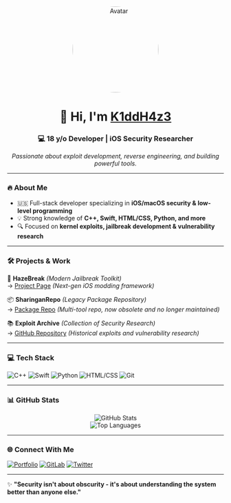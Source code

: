 <div align="center">
  <img src="https://avatars0.githubusercontent.com/u/62912558?s=400&u=3e0bad0aaaff94ba193a7449599dcc602795cbea&v=4" alt="Avatar" width="200" style="border-radius: 50%;" />
  
  # 👋 Hi, I'm [K1ddH4z3](https://k1ddh4z3.github.io) 
  
  ### 💻 18 y/o Developer | iOS Security Researcher  
  *Passionate about exploit development, reverse engineering, and building powerful tools.*  
</div>

---

### 🔥 **About Me**  
- 🇺🇸 Full-stack developer specializing in **iOS/macOS security & low-level programming**  
- 💡 Strong knowledge of **C++, Swift, HTML/CSS, Python, and more**  
- 🔍 Focused on **kernel exploits, jailbreak development & vulnerability research**  

---

### 🛠 **Projects & Work**  

🔐 **HazeBreak** *(Modern Jailbreak Toolkit)*  
→ [Project Page](https://k1ddh4z3.github.io/HazeBreak) *(Next-gen iOS modding framework)*  

📦 **SharinganRepo** *(Legacy Package Repository)*  
→ [Package Repo](https://k1ddh4z3.github.io/repo) *(Multi-tool repo, now obsolete and no longer maintained)*  

📚 **Exploit Archive** *(Collection of Security Research)*  
→ [GitHub Repository](https://github.com/K1ddH4z3/Exploit-Archive) *(Historical exploits and vulnerability research)*  

---

### 💻 **Tech Stack**  
![C++](https://img.shields.io/badge/-C++-00599C?logo=c%2B%2B&logoColor=white)
![Swift](https://img.shields.io/badge/-Swift-F05138?logo=swift&logoColor=white)
![Python](https://img.shields.io/badge/-Python-3776AB?logo=python&logoColor=white)
![HTML/CSS](https://img.shields.io/badge/-HTML5-E34F26?logo=html5&logoColor=white)
![Git](https://img.shields.io/badge/-Git-F05032?logo=git&logoColor=white)

---

### 📊 **GitHub Stats**  
<p align="center">
  <img src="https://github-readme-stats.vercel.app/api?username=K1ddH4z3&show_icons=true&theme=nightowl" alt="GitHub Stats" />
  <br/>
  <img src="https://github-readme-stats.vercel.app/api/top-langs/?username=K1ddH4z3&layout=compact&theme=nightowl" alt="Top Languages" />
</p>

---

### 🌐 **Connect With Me**  
[![Portfolio](https://img.shields.io/badge/-Website-000000?style=flat&logo=google-chrome&logoColor=white)](https://k1ddh4z3.github.io)
[![GitLab](https://img.shields.io/badge/-GitLab-FCA121?style=flat&logo=gitlab&logoColor=white)](https://gitlab.com/K1ddH4z3)
[![Twitter](https://img.shields.io/badge/-Twitter-1DA1F2?style=flat&logo=twitter&logoColor=white)](https://twitter.com/YourHandle)

---

✨ **"Security isn't about obscurity - it's about understanding the system better than anyone else."**  
